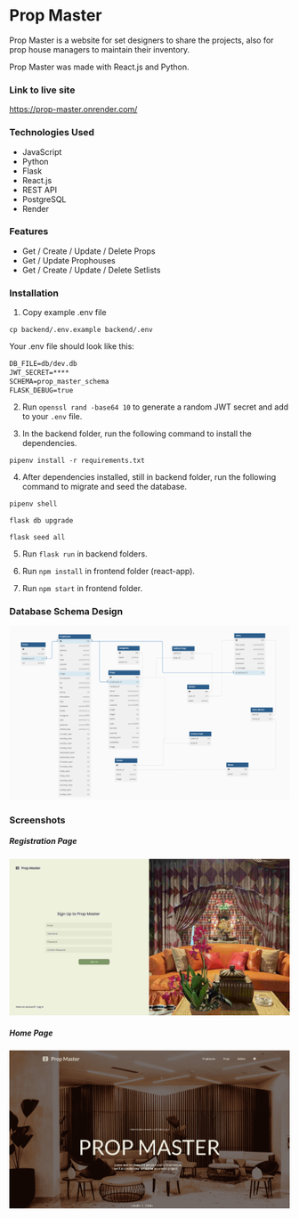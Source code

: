 # Prop Master

Prop Master is a website for set designers to share the projects, also for prop house managers to maintain their inventory.

Prop Master was made with React.js and Python.

### Link to live site

https://prop-master.onrender.com/

### Technologies Used

- JavaScript
- Python
- Flask
- React.js
- REST API
- PostgreSQL
- Render

### Features

- Get / Create / Update / Delete Props
- Get / Update Prophouses
- Get / Create / Update / Delete Setlists

### Installation

1. Copy example .env file

```
cp backend/.env.example backend/.env
```

Your .env file should look like this:

```
DB_FILE=db/dev.db
JWT_SECRET=****
SCHEMA=prop_master_schema
FLASK_DEBUG=true
```

2. Run `openssl rand -base64 10` to generate a random JWT secret and add to your `.env` file.

3. In the backend folder, run the following command to install the dependencies.

```
pipenv install -r requirements.txt
```

4. After dependencies installed, still in backend folder, run the following command to migrate and seed the database.

```
pipenv shell
```

```
flask db upgrade
```

```
flask seed all
```

5. Run `flask run` in backend folders.

6. Run `npm install` in frontend folder (react-app).

7. Run `npm start` in frontend folder.

### Database Schema Design

![prop_master_schema](prop_master_schema.png)

### Screenshots

##### Registration Page

![registration_page]

##### Home Page

![home_page]

[registration_page]: ./registration_page.jpg
[home_page]: ./home_page.jpg
